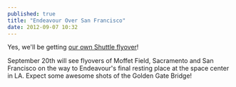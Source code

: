 ```yaml
---
published: true
title: "Endeavour Over San Francisco"
date: 2012-09-07 10:32
---
```

Yes, we'll be getting [our own Shuttle flyover](http://www.nasa.gov/home/hqnews/2012/sep/HQ_M12-173_Endeavour_Ferry_Flight.html)!

September 20th will see flyovers of Moffet Field, Sacramento and San Francisco on the way to Endeavour's final resting place at the space center in LA. Expect some awesome shots of the Golden Gate Bridge!